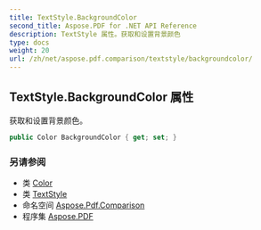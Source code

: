 ```yaml
---
title: TextStyle.BackgroundColor
second_title: Aspose.PDF for .NET API Reference
description: TextStyle 属性。获取和设置背景颜色
type: docs
weight: 20
url: /zh/net/aspose.pdf.comparison/textstyle/backgroundcolor/
---
```

## TextStyle.BackgroundColor 属性

获取和设置背景颜色。

```csharp
public Color BackgroundColor { get; set; }
```

### 另请参阅

* 类 [Color](../../../aspose.pdf/color/)
* 类 [TextStyle](../)
* 命名空间 [Aspose.Pdf.Comparison](../../../aspose.pdf.comparison/)
* 程序集 [Aspose.PDF](../../../)